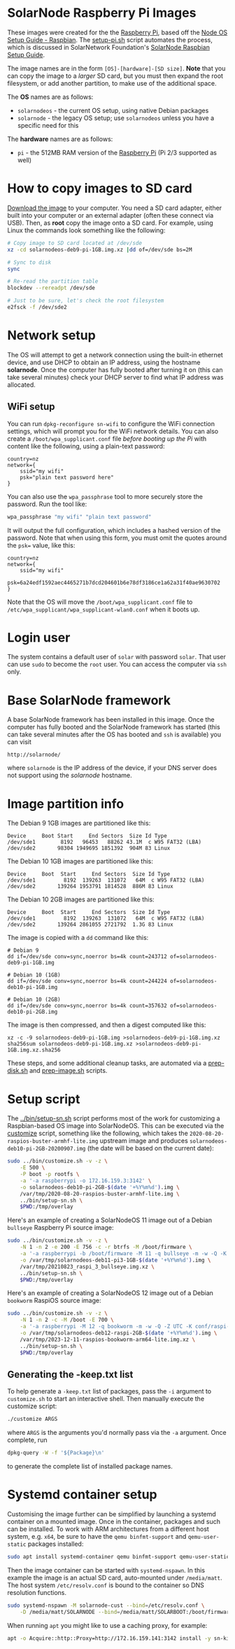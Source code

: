 # SolarNode Raspberry Pi Images

These images were created for the the [Raspberry Pi][1], based off the [Node OS Setup Guide -
Raspbian][2]. The [setup-pi.sh][setup-pi] script automates the process, which is discussed
in SolarNetwork Foundation's [SolarNode Raspbian Setup Guide][setup-guide].

The image names are in the form `[OS]-[hardware]-[SD size]`. **Note** that you can copy the image to
a _larger_ SD card, but you must then expand the root filesystem, or add another partition, to make
use of the additional space.

The **OS** names are as follows:

 * `solarnodeos` - the current OS setup, using native Debian packages
 * `solarnode` - the legacy OS setup; use `solarnodeos` unless you have a specific need for this

The **hardware** names are as follows:

 * `pi` - the 512MB RAM version of the [Raspberry Pi][1] (Pi 2/3 supported as well)
 	
# How to copy images to SD card

[Download the image][images] to your computer. You need a SD card adapter, either built into your
computer or an external adapter (often these connect via USB). Then, as **root** copy the image
onto a SD card. For example, using Linux the commands look something like the following:

```sh
# Copy image to SD card located at /dev/sde
xz -cd solarnodeos-deb9-pi-1GB.img.xz |dd of=/dev/sde bs=2M

# Sync to disk
sync

# Re-read the partition table
blockdev --rereadpt /dev/sde

# Just to be sure, let's check the root filesystem
e2fsck -f /dev/sde2
```

# Network setup

The OS will attempt to get a network connection using the built-in ethernet device, and use DHCP to
obtain an IP address, using the hostname **solarnode**. Once the computer has fully booted after
turning it on (this can take several minutes) check your DHCP server to find what IP address was
allocated.

## WiFi setup

You can run `dpkg-reconfigure sn-wifi` to configure the WiFi connection settings, which will prompt
you for the WiFi network details. You can also create a `/boot/wpa_supplicant.conf` file _before
booting up the Pi_ with content like the following, using a plain-text password:

```
country=nz
network={
	ssid="my wifi"
	psk="plain text password here"
}
```

You can also use the `wpa_passphrase` tool to more securely store the password. Run the tool like:

```sh
wpa_passphrase "my wifi" "plain text password"
```

It will output the full configuration, which includes a hashed version of the password. Note that
when using this form, you must omit the quotes around the `psk=` value, like this:

```
country=nz
network={
	ssid="my wifi"
	psk=6a24edf1592aec4465271b7dcd204601b6e78df3186ce1a62a31f40ae9630702
}
```

Note that the OS will move the `/boot/wpa_supplicant.conf` file to 
`/etc/wpa_supplicant/wpa_supplicant-wlan0.conf` when it boots up. 

# Login user

The system contains a default user of `solar` with password `solar`. That user can use `sudo` to
become the `root` user. You can access the computer via `ssh` only.

# Base SolarNode framework

A base SolarNode framework has been installed in this image. Once the computer has fully booted and
the SolarNode framework has started (this can take several minutes after the OS has booted and `ssh`
is available) you can visit

	http://solarnode/

where `solarnode` is the IP address of the device, if your DNS server does not support using the
_solarnode_ hostname.

# Image partition info

The Debian 9 1GB images are partitioned like this:

```
Device     Boot Start     End Sectors  Size Id Type
/dev/sde1        8192   96453   88262 43.1M  c W95 FAT32 (LBA)
/dev/sde2       98304 1949695 1851392  904M 83 Linux
```

The Debian 10 1GB images are partitioned like this:

```
Device     Boot  Start     End Sectors  Size Id Type
/dev/sde1         8192  139263  131072   64M  c W95 FAT32 (LBA)
/dev/sde2       139264 1953791 1814528  886M 83 Linux
```

The Debian 10 2GB images are partitioned like this:

```
Device     Boot  Start     End Sectors  Size Id Type
/dev/sde1         8192  139263  131072   64M  c W95 FAT32 (LBA)
/dev/sde2       139264 2861055 2721792  1.3G 83 Linux
```

The image is copied with a `dd` command like this:

```
# Debian 9
dd if=/dev/sde conv=sync,noerror bs=4k count=243712 of=solarnodeos-deb9-pi-1GB.img

# Debian 10 (1GB)
dd if=/dev/sde conv=sync,noerror bs=4k count=244224 of=solarnodeos-deb10-pi-1GB.img

# Debian 10 (2GB)
dd if=/dev/sde conv=sync,noerror bs=4k count=357632 of=solarnodeos-deb10-pi-2GB.img
```

The image is then compressed, and then a digest computed like this:

```
xz -c -9 solarnodeos-deb9-pi-1GB.img >solarnodeos-deb9-pi-1GB.img.xz
sha256sum solarnodeos-deb9-pi-1GB.img.xz >solarnodeos-deb9-pi-1GB.img.xz.sha256
```

These steps, and some additional cleanup tasks, are automated via a [prep-disk.sh][prep-disk] and
[prep-image.sh][prep-image] scripts.

# Setup script

The [../bin/setup-sn.sh](../bin/setup-sn.sh) script performs most of the work for customizing a
Raspbian-based OS image into SolarNodeOS. This can be executed via the
[customize](../bin/customize.sh) script, something like the following, which takes the
`2020-08-20-raspios-buster-armhf-lite.img` upstream image and produces
`solarnodeos-deb10-pi-2GB-20200907.img` (the date will be based on the current date):

```sh
sudo ../bin/customize.sh -v -z \
	-E 500 \
	-P boot -p rootfs \
	-a '-a raspberrypi -o 172.16.159.3:3142' \
	-o solarnodeos-deb10-pi-2GB-$(date '+%Y%m%d').img \
	/var/tmp/2020-08-20-raspios-buster-armhf-lite.img \
	../bin/setup-sn.sh \
	$PWD:/tmp/overlay 
```

Here's an example of creating a SolarNodeOS 11 image out of a Debian `bullseye` Raspberry Pi source
image:

```sh
sudo ../bin/customize.sh -v -z \
	-N 1 -n 2 -e 200 -E 756 -c -r btrfs -M /boot/firmware \
	-a '-a raspberrypi -b /boot/firmware -M 11 -q bullseye -m -w -Q -K conf/packages-deb11-add.txt -k conf/packages-deb11-keep.txt -o 172.16.159.143:3142' \
	-o /var/tmp/solarnodeos-deb11-pi3-1GB-$(date '+%Y%m%d').img \
	/var/tmp/20210823_raspi_3_bullseye.img.xz \
	../bin/setup-sn.sh \
	$PWD:/tmp/overlay
```

Here's an example of creating a SolarNodeOS 12 image out of a Debian `bookworm` RaspiOS source
image:

```sh
sudo ../bin/customize.sh -v -z \
	-N 1 -n 2 -c -M /boot -E 700 \
	-a '-a raspberrypi -M 12 -q bookworm -m -w -Q -Z UTC -K conf/raspi-packages-deb12-add.txt -A conf/raspi-packages-deb12-add-late.txt -k conf/raspi-packages-deb12-keep.txt -o 172.16.159.143:3142' \
	-o /var/tmp/solarnodeos-deb12-raspi-2GB-$(date '+%Y%m%d').img \
	/var/tmp/2023-12-11-raspios-bookworm-arm64-lite.img.xz \
	../bin/setup-sn.sh \
	$PWD:/tmp/overlay
```

## Generating the -keep.txt list

To help generate a `-keep.txt` list of packages, pass the `-i` argument to `customize.sh` to start
an interactive shell. Then manually execute the customize script:

```sh
./customize ARGS
```

where `ARGS` is the arguments you'd normally pass via the `-a` argument. Once complete, run

```sh
dpkg-query -W -f '${Package}\n'
```

to generate the complete list of installed package names.


# Systemd container setup

Customising the image further can be simplified by launching a systemd container on a mounted image.
Once in the container, packages and such can be installed. To work with ARM architectures from a different host system, e.g.
`x64`, be sure to have the `qemu binfmt-support` and `qemu-user-static` packages installed:

```sh
sudo apt install systemd-container qemu binfmt-support qemu-user-static
```

Then the image container can be started with `systemd-nspawn`.  In this example the image is an
actual SD card, auto-mounted under `/media/matt`. The host system `/etc/resolv.conf` is bound to the
container so DNS resolution functions.

```sh
sudo systemd-nspawn -M solarnode-cust --bind=/etc/resolv.conf \
	-D /media/matt/SOLARNODE --bind=/media/matt/SOLARBOOT:/boot/firmware
```

When running `apt` you might like to use a caching proxy, for example:

```sh
apt -o Acquire::http::Proxy=http://172.16.159.141:3142 install -y sn-kiosk-wpe
```


[1]: https://www.raspberrypi.org/
[2]: https://github.com/SolarNetwork/solarnetwork/wiki/Node-OS-Setup-Guide-Raspbian
[images]: https://sourceforge.net/projects/solarnetwork/files/solarnode/pi/
[setup-pi]: https://github.com/SolarNetwork/solarnode-os-images/blob/master/debian/pi/bin/setup-pi.sh
[prep-disk]: https://github.com/SolarNetwork/solarnode-os-images/blob/master/debian/bin/prep-disk.sh
[prep-image]: https://github.com/SolarNetwork/solarnode-os-images/blob/master/debian/bin/prep-image.sh
[setup-guide]: https://github.com/SolarNetworkFoundation/solarnetwork-ops/wiki/SolarNode-Raspbian-Setup-Guide
